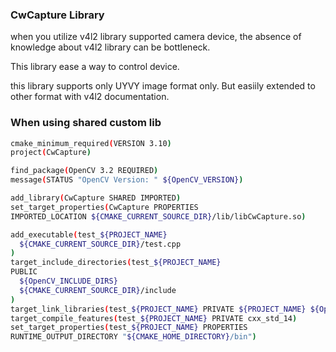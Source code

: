 ### CwCapture Library

when you utilize v4l2 library supported camera device, the absence of knowledge about v4l2 library can be bottleneck.

This library ease a way to control device.

this library supports only UYVY image format only. But easiily extended to other format with v4l2 documentation.

### When using shared custom lib
```bash
cmake_minimum_required(VERSION 3.10)
project(CwCapture)

find_package(OpenCV 3.2 REQUIRED)
message(STATUS "OpenCV Version: " ${OpenCV_VERSION})

add_library(CwCapture SHARED IMPORTED)
set_target_properties(CwCapture PROPERTIES
IMPORTED_LOCATION ${CMAKE_CURRENT_SOURCE_DIR}/lib/libCwCapture.so)

add_executable(test_${PROJECT_NAME}
  ${CMAKE_CURRENT_SOURCE_DIR}/test.cpp
)
target_include_directories(test_${PROJECT_NAME} 
PUBLIC 
  ${OpenCV_INCLUDE_DIRS}
  ${CMAKE_CURRENT_SOURCE_DIR}/include
)
target_link_libraries(test_${PROJECT_NAME} PRIVATE ${PROJECT_NAME} ${OpenCV_LIBRARIES} CwCapture)
target_compile_features(test_${PROJECT_NAME} PRIVATE cxx_std_14)
set_target_properties(test_${PROJECT_NAME} PROPERTIES
RUNTIME_OUTPUT_DIRECTORY "${CMAKE_HOME_DIRECTORY}/bin")
```